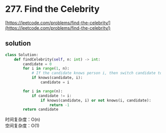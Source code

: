 # 277. Find the Celebrity
[https://leetcode.com/problems/find-the-celebrity/](https://leetcode.com/problems/find-the-celebrity/)


## solution

```python
class Solution:
    def findCelebrity(self, n: int) -> int:
        candidate = 0
        for i in range(1, n):
            # If the candidate knows person i, then switch candidate to i
            if knows(candidate, i):
                candidate = i

        for i in range(n):
            if candidate != i:
                if knows(candidate, i) or not knows(i, candidate):
                    return -1
        return candidate
```
时间复杂度：O(n) <br>
空间复杂度：O(1)
